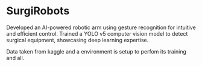 # SurgiRobots
Developed an AI-powered robotic arm using gesture recognition for intuitive and efficient control. Trained a YOLO v5 computer vision model to detect surgical equipment, showcasing deep learning expertise.


Data taken from kaggle and a environment is setup to perfom its training and all.
